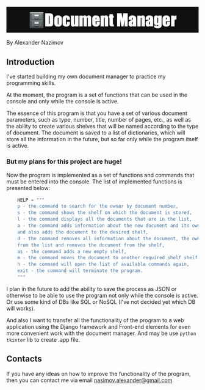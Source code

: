 ![Document_Manager.png](img/Document_Manager.png)

By Alexander Nazimov


## Introduction 
 
I've started building my own document manager to practice my programming skills.

At the moment, the program is a set of functions that can be used in the console and only while the console is active.

The essence of this program is that you have a set of various document parameters, such as type, number, title, number of pages, etc., as well as the ability to create various shelves that will be named according to the type of document.
The document is saved to a list of dictionaries, which will store all the information in the future, but so far only while the program itself is active.

### **But my plans for this project are huge!**

Now the program is implemented as a set of functions and commands that must be entered into the console.
The list of implemented functions is presented below:

```python
    HELP = """
    p - the command to search for the owner by document number,
    s - the command shows the shelf on which the document is stored,
    l - the command displays all the documents that are in the list,
    a - the command adds information about the new document and its owner, 
    and also adds the document to the desired shelf,
    d - the command removes all information about the document, the owner 
    from the list and removes the document from the shelf,
    as - the command adds a new empty shelf,
    m - the command moves the document to another required shelf shelf
    h - the command will open the list of available commands again,
    exit - the command will terminate the program.
    """
```

I plan in the future to add the ability to save the process as JSON or otherwise to be able to use the program not only while the console is active.
Or use some kind of DBs like SQL or NoSQL (I've not decided yet which DB will works). 

And also I want to transfer all the functionality of the program to a web application using the Django framework and Front-end elements for even more convenient work with the document manager.
And may be use ```python tkinter``` lib to create .app file. 

## Contacts
If you have any ideas on how to improve the functionality of the program, then you can contact me via email nasimov.alexander@gmail.com
